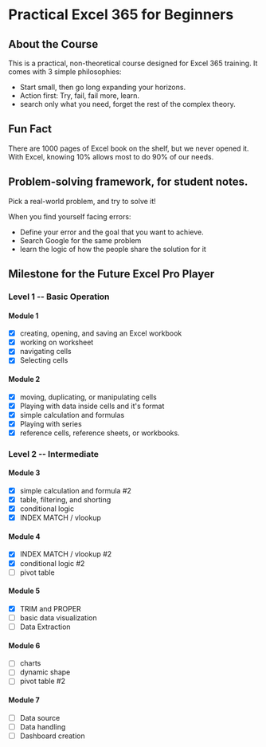 # Practical Excel 365 for Beginners

## About the Course

This is a practical, non-theoretical course designed for Excel 365 training. It comes with 3 simple philosophies:

- Start small, then go long expanding your horizons.
- Action first: Try, fail, fail more, learn.
- search only what you need, forget the rest of the complex theory.

## Fun Fact

There are 1000 pages of Excel book on the shelf, but we never opened it. 
With Excel, knowing 10% allows most to do 90% of our needs.

## Problem-solving framework, for student notes.

Pick a real-world problem, and try to solve it!

When you find yourself facing errors:
- Define your error and the goal that you want to achieve.
- Search Google for the same problem
- learn the logic of how the people share the solution for it
  
## Milestone for the Future Excel Pro Player

### Level 1 -- Basic Operation

#### Module 1
- [x] creating, opening, and saving an Excel workbook
- [x] working on worksheet
- [x] navigating cells
- [x] Selecting cells

#### Module 2
- [x] moving, duplicating, or manipulating cells
- [x] Playing with data inside cells and it's format
- [x] simple calculation and formulas
- [x] Playing with series
- [x] reference cells, reference sheets, or workbooks.

### Level 2 -- Intermediate

#### Module 3
- [x] simple calculation and formula #2
- [x] table, filtering, and shorting
- [x] conditional logic 
- [x] INDEX MATCH / vlookup

#### Module 4
- [x] INDEX MATCH / vlookup #2
- [x] conditional logic #2
- [ ] pivot table

#### Module 5
- [x] TRIM and PROPER
- [ ] basic data visualization
- [ ] Data Extraction

#### Module 6
- [ ] charts
- [ ] dynamic shape
- [ ] pivot table #2

#### Module 7
- [ ] Data source
- [ ] Data handling
- [ ] Dashboard creation
